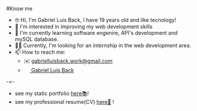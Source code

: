 #Know me
- 🤓 Hi, I'm Gabriel Luis Back, I have 19 years old and like tecnology!
- 👀 I'm interested in improving my web development skills
- 🌱 I'm currently learning software engenire, API's development and mySQL database.
- 🧑‍💻 Currently, I'm looking for an internship in the web development area.
- 📫 How to reach me:
  - ✉️ gabrielluisback.work@gmail.com
  - <img src="https://upload.wikimedia.org/wikipedia/commons/thumb/8/81/LinkedIn_icon.svg/2048px-LinkedIn_icon.svg.png" style="width:16px"><a href="https://www.linkedin.com/in/gabriel-luis-back-099819331/"> Gabriel Luis Back</a>

-=-
-  see my static portfolio <a href="Portfolio">here📚</a>!
-  see my professional resume(CV) <a href="curriculo">here📝</a> !
